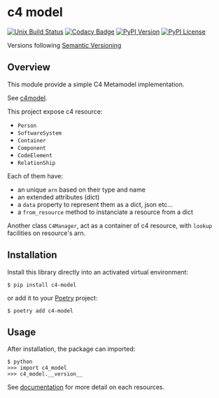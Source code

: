 # c4 model


[![Unix Build Status](https://img.shields.io/travis/geronimo-iia/c4-model/master.svg?label=unix)](https://travis-ci.com/geronimo-iia/c4-model)
[![Codacy Badge](https://api.codacy.com/project/badge/Grade/fe669a02b4aa46b5b1faf619ba2bf382)](https://www.codacy.com/app/geronimo-iia/c4-model?utm_source=github.com&amp;utm_medium=referral&amp;utm_content=geronimo-iia/c4-model&amp;utm_campaign=Badge_Grade)
[![PyPI Version](https://img.shields.io/pypi/v/c4-model.svg)](https://pypi.org/project/c4-model)
[![PyPI License](https://img.shields.io/pypi/l/c4-model.svg)](https://pypi.org/project/c4-model)

Versions following [Semantic Versioning](https://semver.org/)

## Overview

This module provide a simple C4 Metamodel implementation.

See [c4model](https://c4model.com/#Notation).

This project expose c4 resource:
- `Person`
- `SoftwareSystem`
- `Container`
- `Component`
- `CodeElement`
- `RelationShip`

Each of them have:
- an unique `arn` based on their type and name
- an extended attributes (dict)
- a `data` property to represent them as a dict, json etc...
- a `from_resource` method to instanciate a resource from a dict


Another class `C4Manager`, act as a container of c4 resource, with `lookup` facilities on resource's arn.


## Installation

Install this library directly into an activated virtual environment:

```text
$ pip install c4-model
```

or add it to your [Poetry](https://poetry.eustace.io/) project:

```text
$ poetry add c4-model
```

## Usage

After installation, the package can imported:

```text
$ python
>>> import c4_model
>>> c4_model.__version__
```

See [documentation](https://geronimo-iia.github.io/c4-model) for more detail on each resources.

